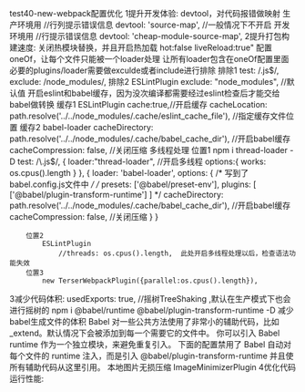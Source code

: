test40-new-webpack配置优化
  1提升开发体验:
    devtool，对代码报错做映射
        生产环境用
            //行列提示错误信息
            devtool: 'source-map', //一般情况下不开启
        开发环境用
            //行提示错误信息
            devtool: 'cheap-module-source-map',
  2提升打包构建速度:
    关闭热模块替换，并且开启热加载
        hot:false 
        liveReload:true"
    配置oneOf，让每个文件只能被一个loader处理
        让所有loader包含在oneOf配置里面
    必要的plugins/loader需要做exculde或者include进行排除
        排除1
            test: /\.js$/,
                exclude: /node_modules/,
        排除2
            ESLintPlugin
                exclude: "node_modules", //默认值
    开启eslint和babel缓存，因为没次编译都需要经过eslint检查后才能交给babel做转换
        缓存1
            ESLintPlugin
                cache:true,//开启缓存
                cacheLocation: path.resolve('../../node_modules/.cache/eslint_cache_file'), //指定缓存文件位置
        缓存2
            babel-loader
                cacheDirectory: path.resolve('../../node_modules/.cache/babel_cache_dir'), //开启babel缓存
                cacheCompression: false, //关闭压缩
    多线程处理
        位置1
            npm i thread-loader -D
            test: /\.js$/,
                {
                    loader:"thread-loader", //开启多线程
                    options:{
                        works: os.cpus().length
                    }
                },
                {
                    loader: 'babel-loader',
                    options: {
                        /* 写到了babel.config.js文件中 */
                        /* presets: ['@babel/preset-env'],
                        plugins: [
                            ['@babel/plugin-transform-runtime']
                        ] */
                        cacheDirectory: path.resolve('../../node_modules/.cache/babel_cache_dir'), //开启babel缓存
                        cacheCompression: false, //关闭压缩
                    }
                }
            
        位置2
            ESLintPlugin
                //threads: os.cpus().length,  此处开启多线程处理以后，检查语法功能失效
        位置3
            new TerserWebpackPlugin({parallel:os.cpus().length}),
  3减少代码体积:
    usedExports: true, //摇树TreeShaking ,默认在生产模式下也会进行摇树的
    npm i @babel/runtime  @babel/plugin-transform-runtime -D  减少babel生成文件的体积
        Babel 对一些公共方法使用了非常小的辅助代码，比如 _extend。默认情况下会被添加到每一个需要它的文件中。
        你可以引入 Babel runtime 作为一个独立模块，来避免重复引入。
        下面的配置禁用了 Babel 自动对每个文件的 runtime 注入，而是引入 @babel/plugin-transform-runtime 并且使所有辅助代码从这里引用。
    本地图片无损压缩
        ImageMinimizerPlugin
  4优化代码运行性能:
    


  
